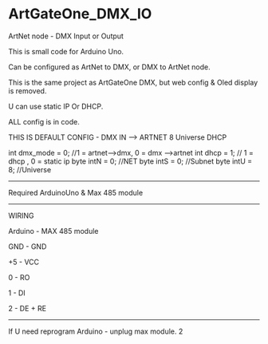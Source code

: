 # ArtGateOne_DMX_IO
ArtNet node - DMX Input or Output

This is small code for Arduino Uno.

Can be configured as ArtNet to DMX, or DMX to ArtNet node.


This is the same project as ArtGateOne DMX, but web config & Oled display is removed.


U can use static IP Or DHCP.

ALL config is in code.

THIS IS DEFAULT CONFIG - DMX IN --> ARTNET 8 Universe DHCP

int dmx_mode = 0; //1 = artnet-->dmx, 0 = dmx -->artnet
int dhcp = 1; // 1 = dhcp , 0 = static ip
byte intN = 0; //NET
byte intS = 0; //Subnet
byte intU = 8; //Universe

--------

Required
ArduinoUno &
Max 485 module

---------

WIRING

Arduino - MAX 485 module

GND - GND

+5 - VCC

0 - RO

1 - DI

2 - DE + RE


---------
If U need reprogram Arduino - unplug max module.
2
